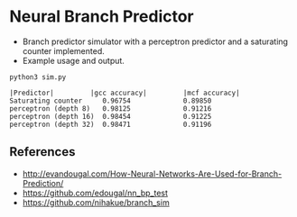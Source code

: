 # Neural Branch Predictor

* Branch predictor simulator with a perceptron predictor and a saturating counter implemented.
* Example usage and output.

```
python3 sim.py

|Predictor|         |gcc accuracy|         |mcf accuracy|
Saturating counter     0.96754             0.89850
perceptron (depth 8)   0.98125             0.91216
perceptron (depth 16)  0.98454             0.91225
perceptron (depth 32)  0.98471             0.91196
```


## References

* http://evandougal.com/How-Neural-Networks-Are-Used-for-Branch-Prediction/
* https://github.com/edougal/nn_bp_test
* https://github.com/nihakue/branch_sim
